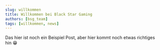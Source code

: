```yaml
---
slug: willkommen
title: Willkommen bei Black Star Gaming
authors: [bsg_team]
tags: [willkommen, news]
---
```


Das hier ist noch ein Beispiel Post, aber hier kommt noch etwas richtiges hin 😁
